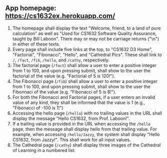 ## App homepage: https://cs1632ex.herokuapp.com/

1. The homepage shall display the text "Welcome, friend, to a land of pure calculation" as well as "Used for CS1632 Software Quality Assurance, taught by Bill Laboon".  There may or may not be carriage returns ("\n") in either of these texts.
2. Every page shall include five links at the top, to "CS1632 D3 Home", "Factorial", "Fibonacci", "Hello", and "Cathedral Pics".  These shall link to `/`, `/fact`, `/fib`, `/hello`, and `/cathy`, respectively.
3. The factorial page (`/fact`) shall allow a user to enter a positive integer from 1 to 100, and upon pressing submit, shall show to the user the factorial of the value (e.g. "Factorial of 5 is 120!").
4. The Fibonacci page (`/fib`) shall allow a user to enter a positive integer from 1 to 100, and upon pressing submit, shall show to the user the Fibonnaci of the value (e.g. "Fibonacci of 5 is 8!").
5. For both the Fibonacci and Factorial pages, if a user enters an invalid value of any kind, they shall be informed that the value is 1 (e.g., "Fibonacci of -100 is 1!")
6. Accessing the hello page (`/hello`) with no trailing values in the URL shall display the message "Hello CS1632, from Prof. Laboon!".
7. If a trailing value is provided in the URL when accessing the `/hello` page, then the message shall display hello from that trailing value.  For example, when accessing `/hello/Jazzy`, the system shall display "Hello CS1632, from Jazzy!".  This shall work for all input values.
8. The Cathedral page (`/cathy`) shall display three images of the Cathedral of Learning in a numbered list.

